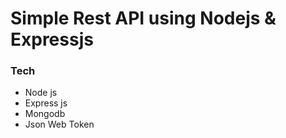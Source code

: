 # Simple Rest API using Nodejs & Expressjs

### Tech
- Node js
- Express js
- Mongodb
- Json Web Token
